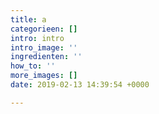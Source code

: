 ```yaml
---
title: a
categorieen: []
intro: intro
intro_image: ''
ingredienten: ''
how_to: ''
more_images: []
date: 2019-02-13 14:39:54 +0000

---
```

